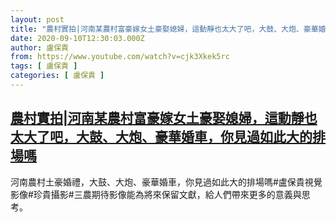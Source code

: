 ```yaml
---
layout: post
title: "農村實拍|河南某農村富豪嫁女土豪娶媳婦，這動靜也太大了吧，大鼓、大炮、豪華婚車，你見過如此大的排場嗎"
date: 2020-09-10T12:30:03.000Z
author: 盧保貴
from: https://www.youtube.com/watch?v=cjk3Xkek5rc
tags: [ 盧保貴 ]
categories: [ 盧保貴 ]
---
```

<!--1599741003000-->
[農村實拍|河南某農村富豪嫁女土豪娶媳婦，這動靜也太大了吧，大鼓、大炮、豪華婚車，你見過如此大的排場嗎](https://www.youtube.com/watch?v=cjk3Xkek5rc)
------

<div>
河南農村土豪婚禮，大鼓、大炮、豪華婚車，你見過如此大的排場嗎#盧保貴視覺影像#珍貴攝影#三農期待影像能為將來保留文獻，給人們帶來更多的意義與思考。
</div>
